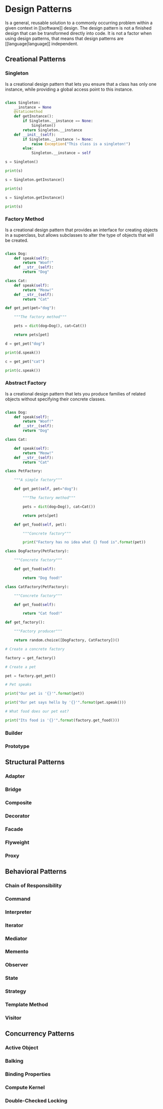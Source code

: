 # Design Patterns

Is a general, reusable solution to a commonly occurring problem within a given context in [[software]] design.
The design pattern is not a finished design that can be transformed directly into code. It is not a factor when using design patterns, that means that design patterns are [[language|language]] independent.


## Creational Patterns

### Singleton

Is a creational design pattern that lets you ensure that a class has only one instance, while providing a global access point to this instance.

```python

class Singleton:
    __instance = None
    @staticmethod
    def getInstance():
        if Singleton.__instance == None:
            Singleton()
        return Singleton.__instance
    def __init__(self):
        if Singleton.__instance != None:
            raise Exception("This class is a singleton!")
        else:
            Singleton.__instance = self

s = Singleton()

print(s)

s = Singleton.getInstance()

print(s)

s = Singleton.getInstance()

print(s)

```


### Factory Method

Is a creational design pattern that provides an interface for creating objects in a superclass, but allows subclasses to alter the type of objects that will be created.

```python

class Dog:
    def speak(self):
        return "Woof!"
    def __str__(self):
        return "Dog"

class Cat:
    def speak(self):
        return "Meow!"
    def __str__(self):
        return "Cat"

def get_pet(pet="dog"):

    """The factory method"""

    pets = dict(dog=Dog(), cat=Cat())

    return pets[pet]

d = get_pet("dog")

print(d.speak())

c = get_pet("cat")

print(c.speak())

```

### Abstract Factory

Is a creational design pattern that lets you produce families of related objects without specifying their concrete classes.

```python

class Dog:
    def speak(self):
        return "Woof!"
    def __str__(self):
        return "Dog"

class Cat:

    def speak(self):
        return "Meow!"
    def __str__(self):
        return "Cat"

class PetFactory:

    """A simple factory"""

    def get_pet(self, pet="dog"):

        """The factory method"""

        pets = dict(dog=Dog(), cat=Cat())

        return pets[pet]

    def get_food(self, pet):

        """Concrete factory"""

        print("Factory has no idea what {} food is".format(pet))

class DogFactory(PetFactory):

    """Concrete factory"""

    def get_food(self):

        return "Dog food!"

class CatFactory(PetFactory):

    """Concrete factory"""

    def get_food(self):

        return "Cat food!"

def get_factory():

    """Factory producer"""

    return random.choice([DogFactory, CatFactory])()

# Create a concrete factory

factory = get_factory()

# Create a pet

pet = factory.get_pet()

# Pet speaks

print("Our pet is '{}'".format(pet))

print("Our pet says hello by '{}'".format(pet.speak()))

# What food does our pet eat?

print("Its food is '{}'".format(factory.get_food()))

```

### Builder

### Prototype

## Structural Patterns

### Adapter

### Bridge

### Composite

### Decorator

### Facade

### Flyweight

### Proxy

## Behavioral Patterns

### Chain of Responsibility

### Command

### Interpreter

### Iterator

### Mediator

### Memento

### Observer

### State

### Strategy

### Template Method

### Visitor

## Concurrency Patterns

### Active Object

### Balking

### Binding Properties

### Compute Kernel

### Double-Checked Locking

